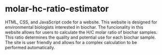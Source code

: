 # molar-hc-ratio-estimator

HTML, CSS, and JavaScript code for a website.
This website is designed for environmental biologists interested in biochar.
The funcionality in this website allows for users to calculate the H/C molar ratio of biochar samples.
This ratio determines the quality and potential use for each biochar sample.
The site is user friendly and allows for a complex calculation to be performed automatically.
